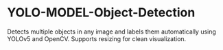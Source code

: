 # YOLO-MODEL-Object-Detection
  Detects multiple objects in any image and labels them automatically using YOLOv5 and OpenCV. Supports resizing for clean visualization.
